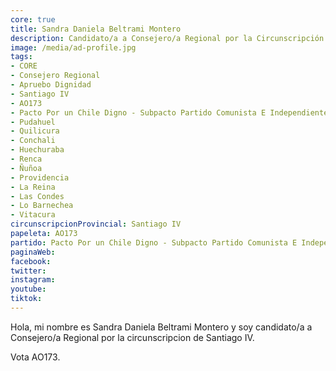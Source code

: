 ```yaml
---
core: true
title: Sandra Daniela Beltrami Montero
description: Candidato/a a Consejero/a Regional por la Circunscripción de Santiago IV
image: /media/ad-profile.jpg
tags:
- CORE
- Consejero Regional
- Apruebo Dignidad
- Santiago IV
- AO173
- Pacto Por un Chile Digno - Subpacto Partido Comunista E Independientes - Partido Comunista De Chile
- Pudahuel
- Quilicura
- Conchali
- Huechuraba
- Renca
- Ñuñoa
- Providencia
- La Reina
- Las Condes
- Lo Barnechea
- Vitacura
circunscripcionProvincial: Santiago IV
papeleta: AO173
partido: Pacto Por un Chile Digno - Subpacto Partido Comunista E Independientes - Partido Comunista De Chile
paginaWeb:
facebook:
twitter:
instagram:
youtube:
tiktok:
---
```

Hola, mi nombre es Sandra Daniela Beltrami Montero y soy candidato/a a Consejero/a Regional por la circunscripcion de Santiago IV.

Vota AO173.